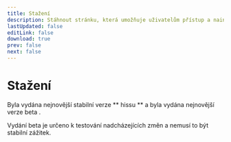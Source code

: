 ```yaml
---
title: Stažení
description: Stáhnout stránku, která umožňuje uživatelům přístup a nainstalovat nejnovější verzi aplikace.
lastUpdated: false
editLink: false
download: true
prev: false
next: false
---
```


# Stažení

Byla vydána nejnovější stabilní verze ** hissu ** **<ReleaseDate type="stable" />** a byla vydána nejnovější verze beta **<ReleaseDate type="beta" />**.

Vydání beta je určeno k testování nadcházejících změn a nemusí to být stabilní zážitek.

<DownloadButtons />
<suspense>
<Changelog type="stable"/>
</suspense>